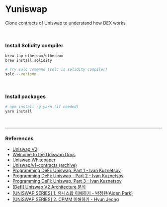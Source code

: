 # Yuniswap

Clone contracts of Uniswap to understand how DEX works

<br />

### Install Solidity compiler

```zsh
brew tap ethereum/ethereum
brew install solidity
```

```zsh
# Try solc command (solc is solidity compiler)
solc --verison
```

<br />

### Install packages

```zsh
# npm install -g yarn (if needed)
yarn install
```

<br />

---

### References

- [Uniswap V2](https://app.uniswap.org/#/swap?chain=mainnet)
- [Welcome to the Uniswap Docs](https://docs.uniswap.org/)
- [Uniswap Whitepaper](https://hackmd.io/@HaydenAdams/HJ9jLsfTz)
- [Uniswap/v1-contracts (archive)](https://github.com/Uniswap/v1-contracts/tree/master/contracts)
- [Programming DeFi: Uniswap. Part 1 - Ivan Kuznetsov](https://medium.com/coinmonks/programming-defi-uniswap-part-1-839ebe796c7b)
- [Programming DeFi: Uniswap - Part 2 - Ivan Kuznetsov](https://medium.com/coinmonks/programming-defi-uniswap-part-2-13a6428bf892)
- [Programming DeFi: Uniswap. Part 3 - Ivan Kuznetsov](https://medium.com/coinmonks/programming-defi-uniswap-part-3-791005c6238e)
- [[Defi] Uniswap V2 Architecture 분석](https://boohyunsik.tistory.com/10)
- [[UNISWAP SERIES] 1. 유니스왑 이해하기 - 박정원(Aiden Park)](https://medium.com/@aiden.p/uniswap-series-1-%EC%9C%A0%EB%8B%88%EC%8A%A4%EC%99%91-%EC%9D%B4%ED%95%B4%ED%95%98%EA%B8%B0-e321446623c7)
- [[UNISWAP SERIES] 2. CPMM 이해하기 - Hyun Jeong](https://hyun-jeong.medium.com/uniswap-series-2-cpmm-%EC%9D%B4%ED%95%B4%ED%95%98%EA%B8%B0-4a82de8aba9)
